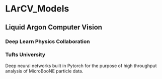 # LArCV_Models

## Liquid Argon Computer Vision 
### Deep Learn Physics Collaboration
### Tufts University

Deep neural networks built in Pytorch for the purpose of high throughput analysis of MicroBooNE particle data.
